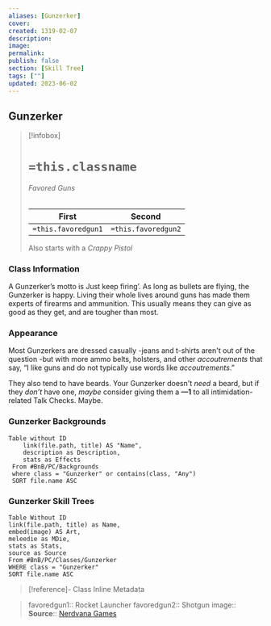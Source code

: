 ```yaml
---
aliases: [Gunzerker]
cover: 
created: 1319-02-07
description: 
image: 
permalink: 
publish: false
section: [Skill Tree]
tags: [""]
updated: 2023-06-02
---
```


## Gunzerker

> [!infobox]
># `=this.classname`
>
>###### Favored Guns
> | **First** | **Second** |
> |:---:|:---:|
>| `=this.favoredgun1` | `=this.favoredgun2` |
> Also starts with a *Crappy Pistol*

### Class Information

A Gunzerker’s motto is Just keep firing’. As long as bullets are flying, the Gunzerker is happy. Living their whole lives around guns has made them experts of firearms and ammunition. This usually means they can give as good as they get, and are tougher than most.

### Appearance

Most Gunzerkers are dressed casually -jeans and t-shirts aren't out of the question -but with more ammo belts, holsters, and other *accoutrements* that say, “I like guns and do not typically use words like *accoutrements*.”

They also tend to have beards. Your Gunzerker doesn't *need* a beard, but if they *don’t* have one, *maybe* consider giving them a **—1** to all intimidation-related Talk Checks. Maybe.

### Gunzerker Backgrounds

```dataview
Table without ID 
 	link(file.path, title) AS "Name",
	description as Description,
	stats as Effects
 From #BnB/PC/Backgrounds
 where class = "Gunzerker" or contains(class, "Any")
 SORT file.name ASC
 ```

### Gunzerker Skill Trees

```dataview
Table Without ID
link(file.path, title) as Name,
embed(image) AS Art,
meleedie as MDie,
stats as Stats,
source as Source
From #BnB/PC/Classes/Gunzerker 
WHERE class = "Gunzerker"
SORT file.name ASC
```



> [!reference]-  Class Inline Metadata

> favoredgun1:: Rocket Launcher
> favoredgun2:: Shotgun
> image::
> **Source**:: [Nerdvana Games](https://nerdvanagames.com)

